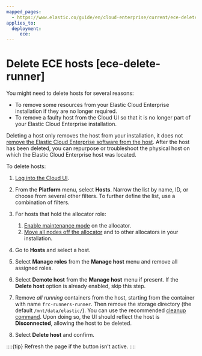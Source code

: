 ```yaml
---
mapped_pages:
  - https://www.elastic.co/guide/en/cloud-enterprise/current/ece-delete-runner.html
applies_to:
  deployment:
     ece:
---
```


# Delete ECE hosts [ece-delete-runner]

You might need to delete hosts for several reasons:

* To remove some resources from your Elastic Cloud Enterprise installation if they are no longer required.
* To remove a faulty host from the Cloud UI so that it is no longer part of your Elastic Cloud Enterprise installation.

Deleting a host only removes the host from your installation, it does not [remove the Elastic Cloud Enterprise software from the host](../../uninstall/uninstall-elastic-cloud-enterprise.md). After the host has been deleted, you can repurpose or troubleshoot the physical host on which the Elastic Cloud Enterprise host was located.

To delete hosts:

1. [Log into the Cloud UI](../../deploy/cloud-enterprise/log-into-cloud-ui.md).
2. From the **Platform** menu, select **Hosts**.
   Narrow the list by name, ID, or choose from several other filters. To further define the list, use a combination of filters.

3. For hosts that hold the allocator role:
   1. [Enable maintenance mode](enable-maintenance-mode.md) on the allocator.
   2. [Move all nodes off the allocator](move-nodes-instances-from-allocators.md) and to other allocators in your installation.

4. Go to **Hosts** and select a host.
5. Select **Manage roles** from the **Manage host** menu and remove all assigned roles.
6. Select **Demote host** from the **Manage host** menu if present. If the **Delete host** option is already enabled, skip this step.
7. Remove *all running* containers from the host, starting from the container with name `frc-runners-runner`. Then remove the storage directory (the default `/mnt/data/elastic/`). You can use the recommended [cleanup command](../../uninstall/uninstall-elastic-cloud-enterprise.md).  Upon doing so, the UI should reflect the host is **Disconnected**, allowing the host to be deleted.
8. Select **Delete host** and confirm.

::::{tip}
Refresh the page if the button isn’t active.
::::
